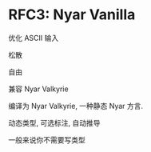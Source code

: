 RFC3: Nyar Vanilla
==================


优化 ASCII 输入

松散

自由



兼容 Nyar Valkyrie

编译为 Nyar Valkyrie, 一种静态 Nyar 方言.

动态类型, 可选标注, 自动推导



一般来说你不需要写类型






